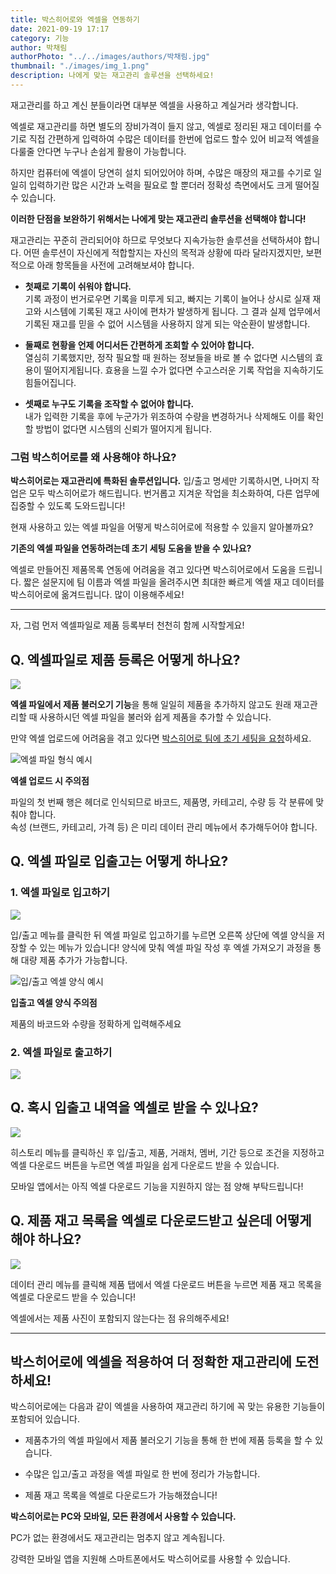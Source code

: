 ```yaml
---
title: 박스히어로와 엑셀을 연동하기
date: 2021-09-19 17:17
category: 기능
author: 박채림
authorPhoto: "../../images/authors/박채림.jpg"
thumbnail: "./images/img_1.png"
description: 나에게 맞는 재고관리 솔루션을 선택하세요!
---
```


재고관리를 하고 계신 분들이라면 대부분 엑셀을 사용하고 계실거라 생각합니다.

엑셀로 재고관리를 하면 별도의 장비가격이 들지 않고, 엑셀로 정리된 재고 데이터를 수기로 직접 간편하게 입력하여 수많은 데이터를 한번에 업로드 할수 있어 비교적 엑셀을 다룰줄 안다면 누구나 손쉽게 활용이 가능합니다.

하지만 컴퓨터에 엑셀이 당연히 설치 되어있어야 하며, 수많은 매장의 재고를 수기로 일일히 입력하기란 많은 시간과 노력을 필요로 할 뿐더러 정확성 측면에서도 크게 떨어질 수 있습니다.



**이러한 단점을 보완하기 위해서는 나에게 맞는 재고관리 솔루션을 선택해야 합니다!**



재고관리는 꾸준히 관리되어야 하므로 무엇보다 지속가능한 솔루션을 선택하셔야 합니다. 어떤 솔루션이 자신에게 적합할지는 자신의 목적과 상황에 따라 달라지겠지만, 보편적으로 아래 항목들을 사전에 고려해보셔야 합니다.

- **첫째로 기록이 쉬워야 합니다.** <br/>
기록 과정이 번거로우면 기록을 미루게 되고, 빠지는 기록이 늘어나 상시로 실재 재고와 시스템에 기록된 재고 사이에 편차가 발생하게 됩니다. 그 결과 실제 업무에서 기록된 재고를 믿을 수 없어 시스템을 사용하지 않게 되는 악순환이 발생합니다.

- **둘째로 현황을 언제 어디서든 간편하게 조회할 수 있어야 합니다.** <br/>
열심히 기록했지만, 정작 필요할 때 원하는 정보들을 바로 볼 수 없다면 시스템의 효용이 떨어지게됩니다. 효용을 느낄 수가 없다면 수고스러운 기록 작업을 지속하기도 힘들어집니다.

- **셋째로 누구도 기록을 조작할 수 없어야 합니다.** <br/>
내가 입력한 기록을 후에 누군가가 위조하여 수량을 변경하거나 삭제해도 이를 확인할 방법이 없다면 시스템의 신뢰가 떨어지게 됩니다.



### 그럼 박스히어로를 왜 사용해야 하나요?

**박스히어로는 재고관리에 특화된 솔루션입니다.** 입/출고 명세만 기록하시면, 나머지 작업은 모두 박스히어로가 해드립니다. 번거롭고 지겨운 작업을 최소화하여, 다른 업무에 집중할 수 있도록 도와드립니다!

현재 사용하고 있는 엑셀 파일을 어떻게 박스히어로에 적용할 수 있을지 알아볼까요?



<notice-box>

**기존의 엑셀 파일을 연동하려는데 초기 세팅 도움을 받을 수 있나요?**

엑셀로 만들어진 제품목록 연동에 어려움을 겪고 있다면 박스히어로에서 도움을 드립니다. 짧은 설문지에 팀 이름과 엑셀 파일을 올려주시면 최대한 빠르게 엑셀 재고 데이터를 박스히어로에 옮겨드립니다. 많이 이용해주세요!

</notice-box>



<hr/>

자, 그럼 먼저 엑셀파일로 제품 등록부터 천천히 함께 시작할게요!



## Q. 엑셀파일로 제품 등록은 어떻게 하나요?

![](images/img_2.gif)

**엑셀 파일에서 제품 불러오기 기능**을 통해 일일히 제품을 추가하지 않고도 원래 재고관리할 때 사용하시던 엑셀 파일을 불러와 쉽게 제품을 추가할 수 있습니다.<br/>


만약 엑셀 업로드에 어려움을 겪고 있다면 [박스히어로 팀에 초기 세팅을 요청](https://boxhero-invt.typeform.com/to/wwSmWtxK)하세요.



![엑셀 파일 형식 예시](images/img_3.png)

<caution-box>

**엑셀 업로드 시 주의점**

파일의 첫 번째 행은 헤더로 인식되므로 바코드, 제품명, 카테고리, 수량 등 각 분류에 맞춰야 합니다.<br/>
속성 (브랜드, 카테고리, 가격 등) 은 미리 데이터 관리 메뉴에서 추가해두어야 합니다.

</caution-box>

## Q. 엑셀 파일로 입출고는 어떻게 하나요?

### 1. 엑셀 파일로 **입고**하기

![](images/img_4.gif)

입/출고 메뉴를 클릭한 뒤 엑셀 파일로 입고하기를 누르면 오른쪽 상단에 엑셀 양식을 저장할 수 있는 메뉴가 있습니다! 양식에 맞춰 엑셀 파일 작성 후 엑셀 가져오기 과정을 통해 대량 제품 추가가 가능합니다.



![입/출고 엑셀 양식 예시](images/img_5.png)

<caution-box>

**입출고 엑셀 양식 주의점**

제품의 바코드와 수량을 정확하게 입력해주세요

</caution-box>

### 2. 엑셀 파일로 **출고**하기

![](images/img_6.gif)



## Q. 혹시 입출고 내역을 엑셀로 받을 수 있나요?

![](images/img_7.gif)

히스토리 메뉴를 클릭하신 후 입/출고, 제품, 거래처, 멤버, 기간 등으로 조건을 지정하고 엑셀 다운로드 버튼을 누르면 엑셀 파일을 쉽게 다운로드 받을 수 있습니다.

<caution-box>

모바일 앱에서는 아직 엑셀 다운로드 기능을 지원하지 않는 점 양해 부탁드립니다!

</caution-box>

## Q. 제품 재고 목록을 엑셀로 다운로드받고 싶은데 어떻게 해야 하나요?

![](images/img_8.gif)

데이터 관리 메뉴를 클릭해 제품 탭에서 엑셀 다운로드 버튼을 누르면 제품 재고 목록을 엑셀로 다운로드 받을 수 있습니다!

<caution-box>

엑셀에서는 제품 사진이 포함되지 않는다는 점 유의해주세요!

</caution-box>



<hr/>

## 박스히어로에 엑셀을 적용하여 더 정확한 재고관리에 도전하세요!

박스히어로에는 다음과 같이 엑셀을 사용하여 재고관리 하기에 꼭 맞는 유용한 기능들이 포함되어 있습니다.

- 제품추가의 엑셀 파일에서 제품 불러오기 기능을 통해 한 번에 제품 등록을 할 수 있습니다.

- 수많은 입고/출고 과정을 엑셀 파일로 한 번에 정리가 가능합니다.

- 제품 재고 목록을 엑셀로 다운로드가 가능해졌습니다!



<tip-box>

**박스히어로는 PC와 모바일, 모든 환경에서 사용할 수 있습니다.**

PC가 없는 환경에서도 재고관리는 멈추지 않고 계속됩니다.

강력한 모바일 앱을 지원해 스마트폰에서도 박스히어로를 사용할 수 있습니다.

</tip-box>

